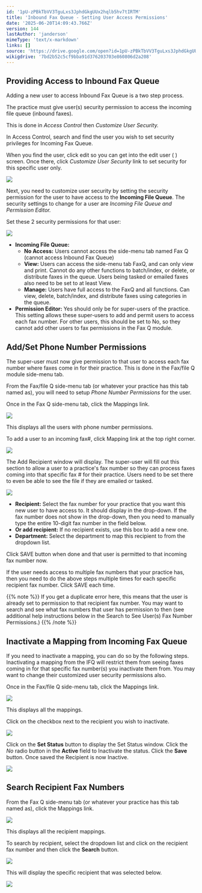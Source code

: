 ```yaml
---
id: '1pU-zPBkTbVV3TguLxs3JphdGkgUUx2hqlb5hv7tIRTM'
title: 'Inbound Fax Queue - Setting User Access Permissions'
date: '2025-06-20T14:09:43.766Z'
version: 144
lastAuthor: 'janderson'
mimeType: 'text/x-markdown'
links: []
source: 'https://drive.google.com/open?id=1pU-zPBkTbVV3TguLxs3JphdGkgUUx2hqlb5hv7tIRTM'
wikigdrive: '7bd2b52c5cf9bba91d376203703e860806d2a208'
---
```

## Providing Access to Inbound Fax Queue

Adding a new user to access Inbound Fax Queue is a two step process.

The practice must give user(s) security permission to access the incoming file queue (inbound faxes).

This is done in *Access Control* then *Customize User Security.*

In Access Control, search and find the user you wish to set security privileges for Incoming Fax Queue.

When you find the user, click edit so you can get into the edit user ( ) screen. Once there, click *Customize User Security* link to set security for this specific user only.

![](../inbound-fax-queue-setting-user-access-permissions.assets/495aff1ea2229a10c3ba33c6e8cf07fb.png)

Next, you need to customize user security by setting the security permission for the user to have access to the **Incoming File Queue**. The security settings to change for a user are *Incoming File Queue and Permission Editor.*

Set these 2 security permissions for that user:

![](../inbound-fax-queue-setting-user-access-permissions.assets/64e60e32decb1da101c02a4ff6bdb851.png)

* <strong>Incoming File Queue:</strong>
    * <strong>No Access:</strong> Users cannot access the side-menu tab named Fax Q (cannot access Inbound Fax Queue)
    * <strong>View:</strong> Users can access the side-menu tab FaxQ, and can only view and print. Cannot do any other functions to batch/index, or delete, or distribute faxes in the queue. Users being tasked or emailed faxes also need to be set to at least View.
    * <strong>Manage:</strong> Users have full access to the FaxQ and all functions. Can view, delete, batch/index, and distribute faxes using categories in the queue.
* <strong>Permission Editor:</strong> Yes should only be for super-users of the practice. This setting allows these super-users to add and permit users to access each fax number. For other users, this should be set to No, so they cannot add other users to fax permissions in the Fax Q module.

## Add/Set Phone Number Permissions

The super-user must now give permission to that user to access each fax number where faxes come in for their practice. This is done in the Fax/file Q module side-menu tab.

From the Fax/file Q side-menu tab (or whatever your practice has this tab named as), you will need to setup *Phone Number Permissions* for the user.

Once in the Fax Q side-menu tab, click the Mappings link.

![](../inbound-fax-queue-setting-user-access-permissions.assets/ab18548d825c41a6ab4d2c5104e53831.png)

This displays all the users with phone number permissions.

To add a user to an incoming fax#, click Mapping link at the top right corner.

![](../inbound-fax-queue-setting-user-access-permissions.assets/691105e17c9d440c2b1072c405c64dab.png)

The Add Recipient window will display. The super-user will fill out this section to allow a user to a practice's fax number so they can process faxes coming into that specific fax # for their practice. Users need to be set there to even be able to see the file if they are emailed or tasked.

![](../inbound-fax-queue-setting-user-access-permissions.assets/908c8f28339e23bccc32c8184d6d2c1c.png)

* <strong>Recipient:</strong> Select the fax number for your practice that you want this new user to have access to. It should display in the drop-down. If the fax number does not show in the drop-down, then you need to manually type the entire 10-digit fax number in the field below.
* <strong>Or add recipient:</strong> If no recipient exists, use this box to add a new one.
* <strong>Department:</strong> Select the department to map this recipient to from the dropdown list.

Click SAVE button when done and that user is permitted to that incoming fax number now.

If the user needs access to multiple fax numbers that your practice has, then you need to do the above steps multiple times for each specific recipient fax number. Click SAVE each time.

{{% note %}}
If you get a duplicate error here, this means that the user is already set to permission to that recipient fax number. You may want to search and see what fax numbers that user has permission to then (see additional help instructions below in the Search to See User(s) Fax Number Permissions.)
{{% /note %}}

## Inactivate a Mapping from Incoming Fax Queue

If you need to inactivate a mapping, you can do so by the following steps. Inactivating a mapping from the IFQ will restrict them from seeing faxes coming in for that specific fax number(s) you inactivate them from. You may want to change their customized user security permissions also.

Once in the Fax/file Q side-menu tab, click the Mappings link.

![](../inbound-fax-queue-setting-user-access-permissions.assets/ab18548d825c41a6ab4d2c5104e53831.png)

This displays all the mappings.

Click on the checkbox next to the recipient you wish to inactivate.

![](../inbound-fax-queue-setting-user-access-permissions.assets/ed6abf430459194aeb882a4c31bf6731.png)

Click on the **Set Status** button to display the Set Status window. Click the *No* radio button in the **Active** field to Inactivate the status. Click the **Save** button. Once saved the Recipient is now Inactive.

![](../inbound-fax-queue-setting-user-access-permissions.assets/5a25e718aff3ff3b9b26119bf2b86441.png)

## Search Recipient Fax Numbers

From the Fax Q side-menu tab (or whatever your practice has this tab named as), click the Mappings link.

![](../inbound-fax-queue-setting-user-access-permissions.assets/ab18548d825c41a6ab4d2c5104e53831.png)

This displays all the recipient mappings.

To search by recipient, select the dropdown list and click on the recipient fax number and then click the **Search** button.

![](../inbound-fax-queue-setting-user-access-permissions.assets/0c0afbbbf3c8da7d6c8a189c1d2f65e8.png)

This will display the specific recipient that was selected below.

![](../inbound-fax-queue-setting-user-access-permissions.assets/1e11c68210b92bd763dd2910261bca10.png)
